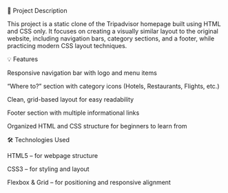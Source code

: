 📌 Project Description

This project is a static clone of the Tripadvisor homepage built using HTML and CSS only.
It focuses on creating a visually similar layout to the original website, including navigation bars, category sections, and a footer, while practicing modern CSS layout techniques.

💡 Features

Responsive navigation bar with logo and menu items

“Where to?” section with category icons (Hotels, Restaurants, Flights, etc.)

Clean, grid-based layout for easy readability

Footer section with multiple informational links

Organized HTML and CSS structure for beginners to learn from

🛠️ Technologies Used

HTML5 – for webpage structure

CSS3 – for styling and layout

Flexbox & Grid – for positioning and responsive alignment
